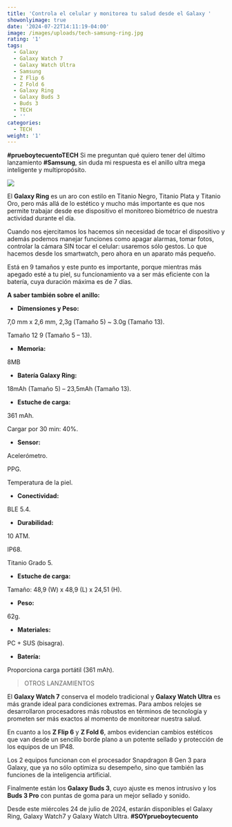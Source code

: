 ```yaml
---
title: 'Controla el celular y monitorea tu salud desde el Galaxy '
showonlyimage: true
date: '2024-07-22T14:11:19-04:00'
image: /images/uploads/tech-samsung-ring.jpg
rating: '1'
tags:
  - Galaxy
  - Galaxy Watch 7
  - Galaxy Watch Ultra
  - Samsung
  - Z Flip 6
  - Z Fold 6
  - Galaxy Ring
  - Galaxy Buds 3
  - Buds 3
  - TECH
  - ''
categories:
  - TECH
weight: '1'
---
```

**\#prueboytecuentoTECH** Si me preguntan qué quiero tener del último lanzamiento **\#Samsung**, sin duda mi respuesta es el anillo ultra mega inteligente y multipropósito.

<!--more-->

![](/images/uploads/tech-samsung-ring.jpg)

El **Galaxy Ring** es un aro con estilo en Titanio Negro, Titanio Plata y Titanio Oro, pero más allá de lo estético y mucho más importante es que nos permite trabajar desde ese dispositivo el monitoreo biométrico de nuestra actividad durante el día.



Cuando nos ejercitamos los hacemos sin necesidad de tocar el dispositivo y además podemos manejar funciones como apagar alarmas, tomar fotos, controlar la cámara SIN tocar el celular: usaremos sólo gestos. Lo que hacemos desde los smartwatch, pero ahora en un aparato más pequeño.



Está en 9 tamaños y este punto es importante, porque mientras más apegado esté a tu piel, su funcionamiento va a ser más eficiente con la batería, cuya duración máxima es de 7 días.



**A saber también sobre el anillo:**

* **Dimensiones y Peso:**

7,0 mm x 2,6 mm, 2,3g (Tamaño 5) ~ 3.0g (Tamaño 13). 

Tamaño 12 9 (Tamaño 5 – 13).

* **Memoria:**

8MB

* **Batería Galaxy Ring:** 

18mAh (Tamaño 5) – 23,5mAh (Tamaño 13).

* **Estuche de carga:** 

361 mAh.

Cargar por 30 min: 40%.

* **Sensor:**

Acelerómetro.

PPG.

Temperatura de la piel.

* **Conectividad:**

BLE 5.4.

* **Durabilidad:**

10 ATM.

IP68.

Titanio Grado 5.

* **Estuche de carga:**

Tamaño: 48,9 (W) x 48,9 (L) x 24,51 (H).

* **Peso:** 

62g.

* **Materiales:** 

PC + SUS (bisagra).

* **Batería:** 

Proporciona carga portátil (361 mAh).

> OTROS LANZAMIENTOS



El **Galaxy Watch 7** conserva el modelo tradicional y **Galaxy Watch Ultra** es más grande ideal para condiciones extremas. Para ambos relojes se desarrollaron procesadores más robustos en términos de tecnología y prometen ser más exactos al momento de monitorear nuestra salud.



En cuanto a los **Z Flip 6** y **Z Fold 6**, ambos evidencian cambios estéticos que van desde un sencillo borde plano a un potente sellado y protección de los equipos de un IP48.

Los 2 equipos funcionan con el procesador Snapdragon 8 Gen 3 para Galaxy, que ya no sólo optimiza su desempeño, sino que también las funciones de la inteligencia artificial.

Finalmente están los **Galaxy Buds 3**, cuyo ajuste es menos intrusivo y los **Buds 3 Pro** con puntas de goma para un mejor sellado y sonido.

Desde este miércoles 24 de julio de 2024, estarán disponibles el Galaxy Ring, Galaxy Watch7 y Galaxy Watch Ultra.**\#SOYprueboytecuento**
